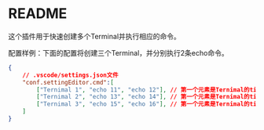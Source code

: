 # README

这个插件用于快速创建多个Terminal并执行相应的命令。

配置样例：下面的配置将创建三个Terminal，并分别执行2条echo命令。

```json
{
    // .vscode/settings.json文件
    "conf.settingEditor.cmd":[
        ["Ternimal 1", "echo 11", "echo 12"], // 第一个元素是Ternimal的title，其余为陆续执行的命令
        ["Ternimal 2", "echo 13", "echo 14"], // 第一个元素是Ternimal的title，其余为陆续执行的命令
        ["Ternimal 3", "echo 15", "echo 16"], // 第一个元素是Ternimal的title，其余为陆续执行的命令
    ]
}
```